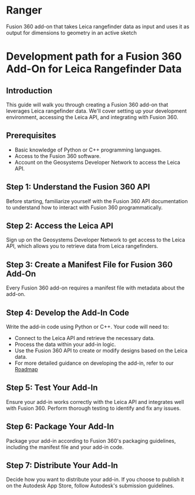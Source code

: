 # Ranger
Fusion 360 add-on that takes Leica rangefinder data as input and uses it as output for dimensions to geometry in an active sketch

# Development path for a Fusion 360 Add-On for Leica Rangefinder Data

## Introduction
This guide will walk you through creating a Fusion 360 add-on that leverages Leica rangefinder data. We'll cover setting up your development environment, accessing the Leica API, and integrating with Fusion 360.

## Prerequisites
- Basic knowledge of Python or C++ programming languages.
- Access to the Fusion 360 software.
- Account on the Geosystems Developer Network to access the Leica API.

## Step 1: Understand the Fusion 360 API
Before starting, familiarize yourself with the Fusion 360 API documentation to understand how to interact with Fusion 360 programmatically.

## Step 2: Access the Leica API
Sign up on the Geosystems Developer Network to get access to the Leica API, which allows you to retrieve data from Leica rangefinders.

## Step 3: Create a Manifest File for Fusion 360 Add-On
Every Fusion 360 add-on requires a manifest file with metadata about the add-on. 


## Step 4: Develop the Add-In Code
Write the add-in code using Python or C++. Your code will need to:
- Connect to the Leica API and retrieve the necessary data.
- Process the data within your add-in logic.
- Use the Fusion 360 API to create or modify designs based on the Leica data.
- For more detailed guidance on developing the add-in, refer to our [Roadmap](/doc/roadmap.md)

## Step 5: Test Your Add-In
Ensure your add-in works correctly with the Leica API and integrates well with Fusion 360. Perform thorough testing to identify and fix any issues.

## Step 6: Package Your Add-In
Package your add-in according to Fusion 360's packaging guidelines, including the manifest file and your add-in code.

## Step 7: Distribute Your Add-In
Decide how you want to distribute your add-in. If you choose to publish it on the Autodesk App Store, follow Autodesk's submission guidelines.
